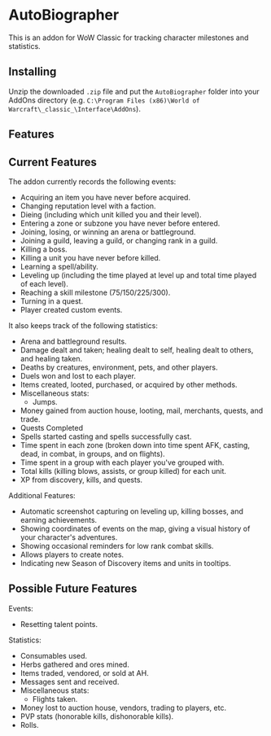 # AutoBiographer
This is an addon for WoW Classic for tracking character milestones and statistics.

## Installing

Unzip the downloaded `.zip` file and put the `AutoBiographer` folder into your AddOns directory (e.g. `C:\Program Files (x86)\World of Warcraft\_classic_\Interface\AddOns`).

## Features

## Current Features

The addon currently records the following events:
 - Acquiring an item you have never before acquired.
 - Changing reputation level with a faction.
 - Dieing (including which unit killed you and their level).
 - Entering a zone or subzone you have never before entered.
 - Joining, losing, or winning an arena or battleground.
 - Joining a guild, leaving a guild, or changing rank in a guild.
 - Killing a boss.
 - Killing a unit you have never before killed.
 - Learning a spell/ability.
 - Leveling up (including the time played at level up and total time played of each level).
 - Reaching a skill milestone (75/150/225/300).
 - Turning in a quest.
 - Player created custom events.
 
It also keeps track of the following statistics:
 - Arena and battleground results.
 - Damage dealt and taken; healing dealt to self, healing dealt to others, and healing taken.
 - Deaths by creatures, environment, pets, and other players.
 - Duels won and lost to each player.
 - Items created, looted, purchased, or acquired by other methods.
 - Miscellaneous stats:
   - Jumps.
 - Money gained from auction house, looting, mail, merchants, quests, and trade.
 - Quests Completed
 - Spells started casting and spells successfully cast.
 - Time spent in each zone (broken down into time spent AFK, casting, dead, in combat, in groups, and on flights).
 - Time spent in a group with each player you've grouped with.
 - Total kills (killing blows, assists, or group killed) for each unit.
 - XP from discovery, kills, and quests.

Additional Features:
 - Automatic screenshot capturing on leveling up, killing bosses, and earning achievements.
 - Showing coordinates of events on the map, giving a visual history of your character's adventures.
 - Showing occasional reminders for low rank combat skills.
 - Allows players to create notes.
 - Indicating new Season of Discovery items and units in tooltips.
 
## Possible Future Features

Events:
 - Resetting talent points.
 
Statistics:
 - Consumables used.
 - Herbs gathered and ores mined.
 - Items traded, vendored, or sold at AH.
 - Messages sent and received.
 - Miscellaneous stats:
   - Flights taken.   
 - Money lost to auction house, vendors, trading to players, etc.
 - PVP stats (honorable kills, dishonorable kills).
 - Rolls.
 
